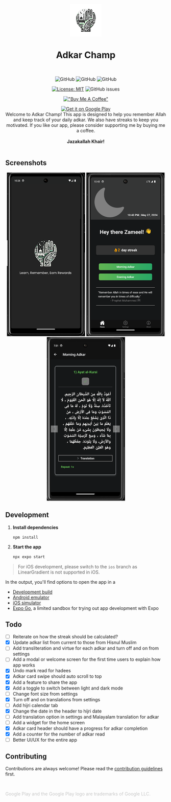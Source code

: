 <div align="center">
  <picture>
 <source media="(prefers-color-scheme: dark)" srcset="./Screenshots/light-logo.png" width="100px">
 <img alt="Logo of Adkar Champ" width="100px" src="./Screenshots/dark-logo.png">
</picture>
  <h1>Adkar Champ</h1>
</div>

<br>

<div align="center">

![GitHub](https://img.shields.io/badge/Version-1.3.6-blue)
![GitHub](https://img.shields.io/badge/Platform-Android-lightgrey)
![GitHub](https://img.shields.io/badge/Status-Active-brightgreen)

[![License: MIT](https://img.shields.io/badge/License-MIT-yellow.svg)](https://github.com/zameel7/adkar-streak/blob/main/LICENSE.md)
![GitHub issues](https://img.shields.io/github/issues/zameel7/adkar-streak)

[!["Buy Me A Coffee"](https://www.buymeacoffee.com/assets/img/custom_images/orange_img.png)](https://www.buymeacoffee.com/zameel7)

</div>

<div align="center">
  <a href='https://play.google.com/store/apps/details?id=com.zameel7.adkarstreak&pcampaignid=pcampaignidMKT-Other-global-all-co-prtnr-py-PartBadge-Mar2515-1'>
    <img alt='Get it on Google Play' src='https://play.google.com/intl/en_us/badges/static/images/badges/en_badge_web_generic.png' width="200"/>
  </a>
</div>

<div align="center">Welcome to Adkar Champ! This app is designed to help you remember Allah and keep track of your daily adkar. We also have streaks to keep you motivated. If you like our app, please consider supporting me by buying me a coffee. <br><br><b>Jazakallah Khair!</b></div>
<br>

## Screenshots

<div align="center">
  <img src="./Screenshots/1.png" alt="Screenshot 1" width="245">
  <img src="./Screenshots/2.png" alt="Screenshot 2" width="245">
  <img src="./Screenshots/3.png" alt="Screenshot 3" width="245">
</div>

## Development

1. **Install dependencies**

    ```bash
    npm install
    ```

2. **Start the app**
    ```bash
    npx expo start
    ```

> For iOS development, please switch to the `ios` branch as LinearGradient is not supported in iOS.

In the output, you'll find options to open the app in a

-   [Development build](https://docs.expo.dev/develop/development-builds/introduction/)
-   [Android emulator](https://docs.expo.dev/workflow/android-studio-emulator/)
-   [iOS simulator](https://docs.expo.dev/workflow/ios-simulator/)
-   [Expo Go](https://expo.dev/go), a limited sandbox for trying out app development with Expo

## Todo

- [ ] Reiterate on how the streak should be calculated?
- [x] Update adkar list from current to those from Hisnul Muslim
- [ ] Add transliteration and virtue for each adkar and turn off and on from settings
- [ ] Add a modal or welcome screen for the first time users to explain how app works
- [x] Undo mark read for hadees
- [x] Adkar card swipe should auto scroll to top
- [x] Add a feature to share the app
- [x] Add a toggle to switch between light and dark mode
- [ ] Change font size from settings
- [x] Turn off and on translations from settings
- [ ] Add hijri calendar tab
- [x] Change the date in the header to hijri date
- [ ] Add translation option in settings and Malayalam translation for adkar
- [ ] Add a widget for the home screen
- [x] Adkar card header should have a progress for adkar completion
- [x] Add a counter for the number of adkar read
- [ ] Better UI/UX for the entire app

## Contributing

Contributions are always welcome! Please read the [contribution guidelines](./CONTRIBUTING.md) first.

<br>

<span style="color: #9998;">Google Play and the Google Play logo are trademarks of Google LLC.</span>
